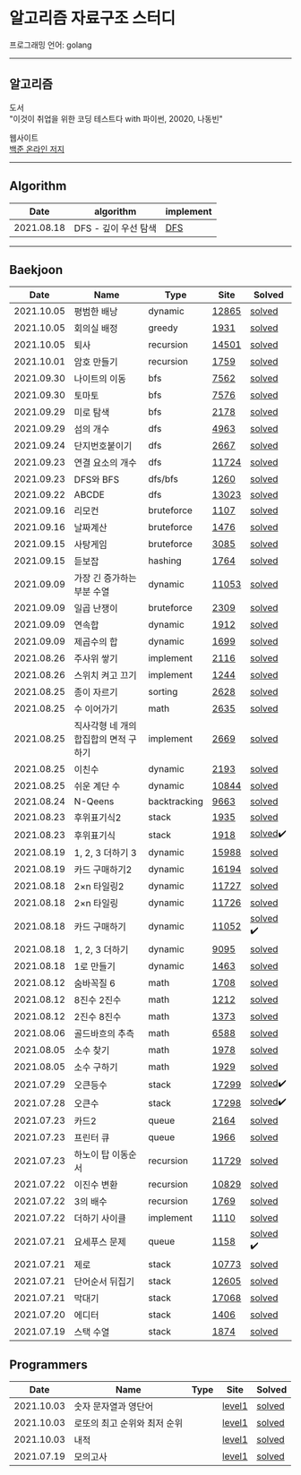 # 알고리즘 자료구조 스터디

프로그래밍 언어: golang

---

## 알고리즘

도서  
"이것이 취업을 위한 코딩 테스트다 with 파이썬, 20020, 나동빈"

웹사이트  
[백준 온라인 저지](https://www.acmicpc.net/)

---

## Algorithm

| Date       | algorithm            | implement                                                    |
| ---------- | -------------------- | ------------------------------------------------------------ |
| 2021.08.18 | DFS - 깊이 우선 탐색 | [DFS](https://github.com/jinsuSang/golang-algorithm/tree/main/AL/algorithm/dfs) |

---

## Baekjoon 

| Date | Name |Type| Site | Solved |
| ---- | ---- |---- |---- | ------ |
| 2021.10.05 | 평범한 배낭 |dynamic| [12865](https://www.acmicpc.net/problem/12865) | [solved](https://github.com/ruslanlvivsky/golang-algorithm/blob/main/AL/boj/tag/dynamic/12865/boj12865.go) |
| 2021.10.05 | 회의실 배정 |greedy| [1931](https://www.acmicpc.net/problem/1931) | [solved](https://github.com/ruslanlvivsky/golang-algorithm/blob/main/AL/boj/tag/greedy/1931/boj1931.go) |
| 2021.10.05 | 퇴사 |recursion| [14501](https://www.acmicpc.net/problem/14501) | [solved](https://github.com/ruslanlvivsky/golang-algorithm/blob/main/AL/boj/tag/recursion/14501/boj14501.go) |
| 2021.10.01 | 암호 만들기 |recursion| [1759](https://www.acmicpc.net/problem/1759) | [solved]() |
| 2021.09.30 | 나이트의 이동 |bfs| [7562](https://www.acmicpc.net/problem/7562) | [solved](https://github.com/jinsuSang/golang-algorithm/blob/main/AL/boj/tag/graph/7562/boj7562.go) |
| 2021.09.30 | 토마토 |bfs| [7576](https://www.acmicpc.net/problem/7576) | [solved](https://github.com/jinsuSang/golang-algorithm/blob/main/AL/boj/tag/graph/7576/boj7576.go) |
| 2021.09.29 | 미로 탐색 |bfs| [2178](https://www.acmicpc.net/problem/2178) | [solved](https://github.com/jinsuSang/golang-algorithm/blob/main/AL/boj/tag/graph/2178/boj2178.go) |
| 2021.09.29 | 섬의 개수 |dfs| [4963](https://www.acmicpc.net/problem/4963) | [solved](https://github.com/jinsuSang/golang-algorithm/blob/main/AL/boj/tag/graph/4963/boj4963.go) |
| 2021.09.24 | 단지번호붙이기 |dfs| [2667](https://www.acmicpc.net/problem/2667) | [solved](https://github.com/jinsuSang/golang-algorithm/blob/main/AL/boj/tag/graph/2667/boj2667.go) |
| 2021.09.23 | 연결 요소의 개수 |dfs| [11724](https://www.acmicpc.net/problem/11724) | [solved](https://github.com/jinsuSang/golang-algorithm/blob/main/AL/boj/tag/graph/11724/boj11724.go) |
| 2021.09.23 | DFS와 BFS |dfs/bfs| [1260](https://www.acmicpc.net/problem/1260) | [solved](https://github.com/jinsuSang/golang-algorithm/blob/main/AL/boj/tag/graph/1260/boj1260.go) |
| 2021.09.22 | ABCDE |dfs| [13023](https://www.acmicpc.net/problem/13023) | [solved](https://github.com/jinsuSang/golang-algorithm/tree/main/AL/boj/tag/graph/13023) |
| 2021.09.16 | 리모컨 |bruteforce| [1107](https://www.acmicpc.net/problem/1107) | [solved](https://github.com/jinsuSang/golang-algorithm/blob/main/AL/boj/tag/bruteforce/1107/boj1107.go) |
| 2021.09.16 | 날짜계산 |bruteforce| [1476](https://www.acmicpc.net/problem/1476) | [solved](https://github.com/jinsuSang/golang-algorithm/blob/main/AL/boj/tag/bruteforce/1467/boj1467.go) |
| 2021.09.15 | 사탕게임 |bruteforce| [3085](https://www.acmicpc.net/problem/3085) | [solved](https://github.com/jinsuSang/golang-algorithm/blob/main/AL/boj/tag/bruteforce/3085/boj3085.go) |
| 2021.09.15 | 듣보잡 |hashing| [1764](https://www.acmicpc.net/problem/1764) | [solved](https://github.com/jinsuSang/golang-algorithm/blob/main/AL/boj/tag/sorting/1764/boj1764.go) |
| 2021.09.09 | 가장 긴 증가하는 부분 수열 |dynamic| [11053](https://www.acmicpc.net/problem/11053) | [solved](https://github.com/jinsuSang/golang-algorithm/blob/main/AL/boj/tag/dynamic/11053/boj11053.go) |
| 2021.09.09 | 일곱 난쟁이 |bruteforce| [2309](https://www.acmicpc.net/problem/2309)   | [solved](https://github.com/jinsuSang/golang-algorithm/blob/main/AL/boj/tag/bruteforce/2309/boj2309.go) |
| 2021.09.09 | 연속합 |dynamic| [1912](https://www.acmicpc.net/problem/1912) | [solved](https://github.com/jinsuSang/golang-algorithm/blob/main/AL/boj/tag/dynamic/1912/boj1912.go) |
| 2021.09.09 | 제곱수의 합 |dynamic| [1699](https://www.acmicpc.net/problem/1699) | [solved](https://github.com/jinsuSang/golang-algorithm/blob/main/AL/boj/tag/dynamic/1699/boj1699.go) |
| 2021.08.26 | 주사위 쌓기 |implement| [2116](https://www.acmicpc.net/problem/2116)   | [solved](https://github.com/jinsuSang/golang-algorithm/blob/main/AL/boj/tag/implement/2116/boj2116.go) |
| 2021.08.26 | 스위치 켜고 끄기 |implement| [1244](https://www.acmicpc.net/problem/1244)   | [solved](https://github.com/jinsuSang/golang-algorithm/blob/main/AL/boj/tag/implement/1244/boj1244.go) |
| 2021.08.25 | 종이 자르기 |sorting| [2628](https://www.acmicpc.net/problem/2628) | [solved](https://github.com/jinsuSang/golang-algorithm/blob/main/AL/boj/tag/sorting/2628/boj2628.go) |
| 2021.08.25 | 수 이어가기 |math| [2635](https://www.acmicpc.net/problem/2635) | [solved](https://github.com/jinsuSang/golang-algorithm/blob/main/AL/boj/tag/math/2635/boj2635.go) |
| 2021.08.25 | 직사각형 네 개의 합집합의 면적 구하기 |implement| [2669](https://www.acmicpc.net/problem/2669) | [solved](https://github.com/jinsuSang/golang-algorithm/blob/main/AL/boj/tag/implement/2669/boj2669.go) |
| 2021.08.25 | 이친수 |dynamic| [2193](https://www.acmicpc.net/problem/2193) | [solved](https://github.com/jinsuSang/golang-algorithm/blob/main/AL/boj/tag/dynamic/2193/boj2193.go) |
| 2021.08.25 | 쉬운 계단 수 |dynamic| [10844](https://www.acmicpc.net/problem/10844) | [solved](https://github.com/jinsuSang/golang-algorithm/blob/main/AL/boj/tag/dynamic/10844/boj10844.go) |
| 2021.08.24 | N-Qeens |backtracking| [9663](https://www.acmicpc.net/problem/9663) | [solved](https://github.com/jinsuSang/golang-algorithm/blob/main/AL/boj/tag/backtracking/9663/boj9663.go) |
| 2021.08.23 | 후위표기식2 |stack| [1935](https://www.acmicpc.net/problem/1935) | [solved](https://github.com/jinsuSang/golang-algorithm/blob/main/AL/boj/tag/stack/1935/boj1935.go) |
| 2021.08.23 | 후위표기식         |stack| [1918](https://www.acmicpc.net/problem/1918) | [solved](https://github.com/jinsuSang/golang-algorithm/blob/main/AL/boj/tag/stack/1918/boj1918.go):heavy_check_mark: |
| 2021.08.19 | 1, 2, 3 더하기 3 |dynamic| [15988](https://www.acmicpc.net/problem/15988) | [solved](https://github.com/jinsuSang/golang-algorithm/blob/main/AL/boj/tag/dynamic/15988/boj15988.go) |
| 2021.08.19 | 카드 구매하기2 |dynamic| [16194](https://www.acmicpc.net/problem/16194) | [solved](https://github.com/jinsuSang/golang-algorithm/blob/main/AL/boj/tag/dynamic/16194/boj16194.go) |
| 2021.08.18 | 2×n 타일링2 | dynamic | [11727](https://www.acmicpc.net/problem/11726) | [solved](https://github.com/jinsuSang/golang-algorithm/blob/main/AL/boj/tag/dynamic/11727/boj11727.go) |
| 2021.08.18 | 2×n 타일링 | dynamic | [11726](https://www.acmicpc.net/problem/11726) | [solved](https://github.com/jinsuSang/golang-algorithm/blob/main/AL/boj/tag/dynamic/11726/boj11726.go) |
| 2021.08.18 | 카드 구매하기 | dynamic | [11052](https://www.acmicpc.net/problem/11052) | [solved](https://github.com/jinsuSang/python-algorithm/blob/main/boj/dynamic/boj_11052.py) :heavy_check_mark: |
| 2021.08.18 | 1, 2, 3 더하기 | dynamic | [9095](https://www.acmicpc.net/problem/9095) | [solved](https://github.com/jinsuSang/python-algorithm/blob/main/boj/dynamic/boj_9095.py) |
| 2021.08.18 | 1로 만들기 | dynamic | [1463](https://www.acmicpc.net/problem/1463) | [solved](https://github.com/jinsuSang/golang-algorithm/blob/main/AL/boj/tag/dynamic/1463/boj1463.go) |
| 2021.08.12 | 숨바꼭질 6 |math| [1708](https://www.acmicpc.net/problem/1708) | [solved](https://github.com/jinsuSang/golang-algorithm/blob/main/AL/boj/tag/%20math/6588/boj1708.go) |
| 2021.08.12 | 8진수 2진수 |math| [1212](https://www.acmicpc.net/problem/1212) | [solved](https://github.com/jinsuSang/golang-algorithm/blob/main/AL/boj/tag/%20math/6588/boj1212.go) |
| 2021.08.12 | 2진수 8진수 |math| [1373](https://www.acmicpc.net/problem/1373) | [solved](https://github.com/jinsuSang/golang-algorithm/blob/main/AL/boj/tag/%20math/6588/boj1373.go) |
| 2021.08.06 | 골드바흐의 추측 |math| [6588](https://www.acmicpc.net/problem/6588) | [solved](https://github.com/jinsuSang/golang-algorithm/blob/main/AL/boj/tag/%20math/6588/boj6588.go) |
| 2021.08.05 | 소수 찾기 |math| [1978](https://www.acmicpc.net/problem/1978) | [solved](https://github.com/jinsuSang/golang-algorithm/blob/main/AL/boj/tag/%20math/1978/boj1978.go) |
| 2021.08.05 | 소수 구하기 |math| [1929](https://www.acmicpc.net/problem/1929) | [solved](https://github.com/jinsuSang/golang-algorithm/blob/main/AL/boj/tag/%20math/1929/boj1929.go) |
| 2021.07.29 | 오큰등수 |stack| [17299](https://www.acmicpc.net/problem/17299) | [solved](https://github.com/jinsuSang/golang-algorithm/blob/main/AL/boj/tag/stack/17299/boj17299.go):heavy_check_mark: |
| 2021.07.28 | 오큰수 |stack| [17298](https://www.acmicpc.net/problem/17298) | [solved](https://github.com/jinsuSang/python-algorithm/blob/main/boj/stack/boj_17298.py)✔️ |
| 2021.07.23 | 카드2 |queue| [2164](https://www.acmicpc.net/problem/2164) | [solved](https://github.com/jinsuSang/golang-algorithm/tree/main/AL/boj/tag/queue/2164) |
| 2021.07.23 | 프린터 큐 |queue| [1966](https://www.acmicpc.net/problem/1966) | [solved](https://github.com/jinsuSang/golang-algorithm/blob/main/AL/boj/tag/queue/1966/boj1966.go) |
| 2021.07.23 | 하노이 탑 이동순서 |recursion| [11729](https://www.acmicpc.net/problem/11729) | [solved](https://github.com/jinsuSang/golang-algorithm/blob/main/AL/boj/tag/recursion/11729/boj11729.go) |
|   2021.07.22 |  이진수 변환  | recursion |  [10829](https://www.acmicpc.net/problem/10829)    |     [solved](https://github.com/jinsuSang/golang-algorithm/blob/main/AL/boj/tag/recursion/10829/boj10829.go)  |
|   2021.07.22 |  3의 배수  | recursion |  [1769](https://www.acmicpc.net/problem/1769)    |     [solved](https://github.com/jinsuSang/golang-algorithm/blob/main/AL/boj/tag/recursion/1769/boj1769.go)  |
|   2021.07.22 |  더하기 사이클  | implement |  [1110](https://www.acmicpc.net/problem/1110)    |     [solved](https://github.com/jinsuSang/golang-algorithm/blob/main/AL/boj/tag/implement/1110/boj1110.go)  |
|   2021.07.21 |  요세푸스 문제   | queue |  [1158](https://www.acmicpc.net/problem/1158)    |     [solved](https://github.com/jinsuSang/golang-algorithm/blob/main/AL/boj/tag/queue/boj1158.go) :heavy_check_mark:   |
|   2021.07.21 |  제로   | stack |  [10773](https://www.acmicpc.net/problem/10773)    |     [solved](https://github.com/jinsuSang/golang-algorithm/blob/main/AL/boj/tag/stack/10773/boj10773.go)   |
|   2021.07.21 |  단어순서 뒤집기   | stack |  [12605](https://www.acmicpc.net/problem/12605)    |     [solved](https://github.com/jinsuSang/golang-algorithm/blob/main/AL/boj/tag/stack/12605/boj12605.go)   |
|   2021.07.21 |  막대기 | stack |  [17068](https://www.acmicpc.net/problem/17608)    |     [solved](https://github.com/jinsuSang/golang-algorithm/blob/main/AL/boj/tag/stack/17608/boj17608.go)   |
|   2021.07.20 |  에디터   | stack |  [1406](https://www.acmicpc.net/problem/1874)    |     [solved](https://github.com/jinsuSang/golang-algorithm/blob/main/AL/boj/tag/stack/1874/boj1406.go)   |
|   2021.07.19 |    스택 수열 | stack  |  [1874](https://www.acmicpc.net/problem/1874)    |     [solved](https://github.com/jinsuSang/golang-algorithm/blob/main/AL/boj/tag/stack/1874/boj1874.go)   |

## Programmers

| Date | Name |Type| Site | Solved |
| ---- | ---- | ----|---- | ------ |
| 2021.10.03 | 숫자 문자열과 영단어 || [level1](https://programmers.co.kr/learn/courses/30/lessons/81301) | [solved](https://github.com/jinsuSang/golang-algorithm/blob/main/AL/programmers/level1/%EC%88%AB%EC%9E%90%EB%AC%B8%EC%9E%90%EC%97%B4%EA%B3%BC%EC%98%81%EB%8B%A8%EC%96%B4.go) |
| 2021.10.03 | 로또의 최고 순위와 최저 순위 || [level1](https://programmers.co.kr/learn/courses/30/lessons/77484) | [solved](https://github.com/jinsuSang/golang-algorithm/blob/main/AL/programmers/level1/%EB%A1%9C%EB%98%90%EC%9D%98%EC%B5%9C%EA%B3%A0%EC%88%9C%EC%9C%84%EC%99%80%EC%B5%9C%EC%A0%80%EC%88%9C%EC%9C%84.go) |
| 2021.10.03 | 내적 || [level1](https://programmers.co.kr/learn/courses/30/lessons/70128) | [solved](https://github.com/jinsuSang/golang-algorithm/blob/main/AL/programmers/level1/%EB%82%B4%EC%A0%81.go) |
|   2021.07.19   |  모의고사    | | [level1](https://programmers.co.kr/learn/courses/30/lessons/42840)    |     [solved](https://github.com/jinsuSang/golang-algorithm/blob/main/AL/programmers/level1/%EB%AA%A8%EC%9D%98%EA%B3%A0%EC%82%AC.go)   |
